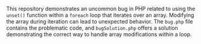 This repository demonstrates an uncommon bug in PHP related to using the `unset()` function within a `foreach` loop that iterates over an array.  Modifying the array during iteration can lead to unexpected behavior. The `bug.php` file contains the problematic code, and `bugSolution.php` offers a solution demonstrating the correct way to handle array modifications within a loop.